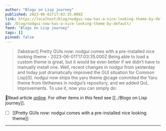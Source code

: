 ```yaml
---
author: "Blogs on Lisp journey"
published: 2023-06-01T17:03:35.000Z
link: https://localhost/blog/nodgui-now-has-a-nice-looking-theme-by-default/
id: /blog/nodgui-now-has-a-nice-looking-theme-by-default/
feed: "Blogs on Lisp journey"
tags: []
pinned: false
---
```

> [!abstract] Pretty GUIs now: nodgui comes with a pre-installed nice looking theme - 2023-06-01T17:03:35.000Z
> Being able to load a custom theme is great, but it would be even better if we didn’t have to manually install one. Well, recent changes in nodgui from yesterday and today just dramatically improved the GUI situation for Common Lisp[0]. nodgui now ships the yaru theme @cage commited the Yaru theme from ttkthemes in nodgui’s repository, and we added QoL improvements. To use it, now you can simply do:

🔗Read article [online](https://localhost/blog/nodgui-now-has-a-nice-looking-theme-by-default/). For other items in this feed see [[../Blogs on Lisp journey]].

- [ ] [[Pretty GUIs now꞉ nodgui comes with a pre-installed nice looking theme]]
- - -


